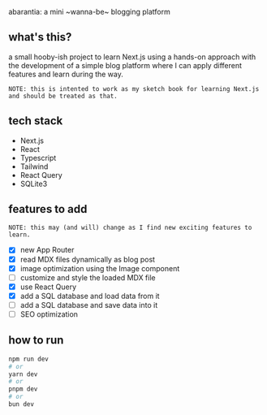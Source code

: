 abarantia: a mini ~wanna-be~ blogging platform

## what's this?

a small hooby-ish project to learn Next.js using a hands-on approach with the development of a simple blog platform where I can apply different features and learn during the way.

```
NOTE: this is intented to work as my sketch book for learning Next.js and should be treated as that.
```

## tech stack

- Next.js
- React
- Typescript
- Tailwind
- React Query
- SQLite3

## features to add

```
NOTE: this may (and will) change as I find new exciting features to learn.
```

- [x] new App Router
- [x] read MDX files dynamically as blog post
- [x] image optimization using the Image component
- [ ] customize and style the loaded MDX file
- [x] use React Query
- [x] add a SQL database and load data from it
- [ ] add a SQL database and save data into it
- [ ] SEO optimization

## how to run

```bash
npm run dev
# or
yarn dev
# or
pnpm dev
# or
bun dev
```
